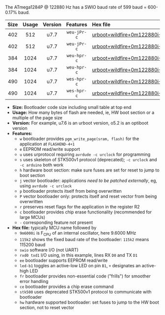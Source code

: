 The ATmega1284P @ 122880 Hz has a SWIO baud rate of 599 baud = 600-0.17% baud.

|Size|Usage|Version|Features|Hex file|
|:-:|:-:|:-:|:-:|:--|
|402|512|u7.7|`weu-jPr-c`|[urboot+wildfire+0m122880i++++0k6_swio_rxd0_txd1_ee_led+b5_fr_ce.hex](https://raw.githubusercontent.com/stefanrueger/urboot.hex/main/boards/wildfire/internal_oscillator/fint+0m122880_Hz/br++++0k6_bps/urboot+wildfire+0m122880i++++0k6_swio_rxd0_txd1_ee_led+b5_fr_ce.hex)|
|402|512|u7.7|`weu-jPr-c`|[urboot+wildfire+0m122880i++++0k6_swio_rxd2_txd3_ee_led+b5_fr_ce.hex](https://raw.githubusercontent.com/stefanrueger/urboot.hex/main/boards/wildfire/internal_oscillator/fint+0m122880_Hz/br++++0k6_bps/urboot+wildfire+0m122880i++++0k6_swio_rxd2_txd3_ee_led+b5_fr_ce.hex)|
|384|1024|u7.7|`weu-hpr-c`|[urboot+wildfire+0m122880i++++0k6_swio_rxd0_txd1_ee_led+b5_fr_ce_hw.hex](https://raw.githubusercontent.com/stefanrueger/urboot.hex/main/boards/wildfire/internal_oscillator/fint+0m122880_Hz/br++++0k6_bps/urboot+wildfire+0m122880i++++0k6_swio_rxd0_txd1_ee_led+b5_fr_ce_hw.hex)|
|384|1024|u7.7|`weu-hpr-c`|[urboot+wildfire+0m122880i++++0k6_swio_rxd2_txd3_ee_led+b5_fr_ce_hw.hex](https://raw.githubusercontent.com/stefanrueger/urboot.hex/main/boards/wildfire/internal_oscillator/fint+0m122880_Hz/br++++0k6_bps/urboot+wildfire+0m122880i++++0k6_swio_rxd2_txd3_ee_led+b5_fr_ce_hw.hex)|
|490|1024|u7.7|`wes-hpr-c`|[urboot+wildfire+0m122880i++++0k6_swio_rxd0_txd1_ee_led+b5_fr_ce_stk500_hw.hex](https://raw.githubusercontent.com/stefanrueger/urboot.hex/main/boards/wildfire/internal_oscillator/fint+0m122880_Hz/br++++0k6_bps/urboot+wildfire+0m122880i++++0k6_swio_rxd0_txd1_ee_led+b5_fr_ce_stk500_hw.hex)|
|490|1024|u7.7|`wes-hpr-c`|[urboot+wildfire+0m122880i++++0k6_swio_rxd2_txd3_ee_led+b5_fr_ce_stk500_hw.hex](https://raw.githubusercontent.com/stefanrueger/urboot.hex/main/boards/wildfire/internal_oscillator/fint+0m122880_Hz/br++++0k6_bps/urboot+wildfire+0m122880i++++0k6_swio_rxd2_txd3_ee_led+b5_fr_ce_stk500_hw.hex)|

- **Size:** Bootloader code size including small table at top end
- **Usage:** How many bytes of flash are needed, ie, HW boot section or a multiple of the page size
- **Version:** For example, u7.6 is an urboot version, o5.2 is an optiboot version
- **Features:**
  + `w` bootloader provides `pgm_write_page(sram, flash)` for the application at `FLASHEND-4+1`
  + `e` EEPROM read/write support
  + `u` uses urprotocol requiring `avrdude -c urclock` for programming
  + `s` uses skeleton of STK500v1 protocol (deprecated); `-c urclock` and `-c arduino` both work
  + `h` hardware boot section: make sure fuses are set for reset to jump to boot section
  + `j` vector bootloader: applications *need to be patched externally*, eg, using `avrdude -c urclock`
  + `p` bootloader protects itself from being overwritten
  + `P` vector bootloader only: protects itself and reset vector from being overwritten
  + `r` preserves reset flags for the application in the register R2
  + `c` bootloader provides chip erase functionality (recommended for large MCUs)
  + `-` corresponding feature not present
- **Hex file:** typically MCU name followed by
  + `9m6000i` is F<sub>CPU</sub> of an internal oscillator, here 9.6000 MHz
  + `115k2` shows the fixed baud rate of the bootloader: `115k2` means 115200 baud
  + `swio` software I/O (not UART)
  + `rxd0 txd1` I/O using, in this example, lines RX `D0` and TX `D1`
  + `ee` bootloader supports EEPROM read/write
  + `led-b1` toggles an active-low LED on pin `B1`, `+` designates an active-high LED
  + `fr` bootloader provides non-essential code ("frills") for smoother error handling
  + `ce` bootloader provides a chip erase command
  + `stk500` uses deprecated STK500v1 protocol to communicate with bootloader
  + `hw` hardware supported bootloader: set fuses to jump to the HW boot section, not to reset vector
